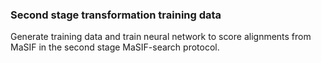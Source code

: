 ### Second stage transformation training data

Generate training data and train neural network to score alignments from MaSIF in the 
second stage MaSIF-search protocol. 
